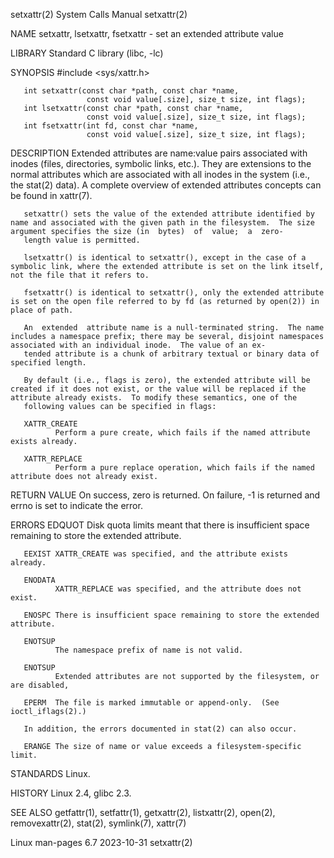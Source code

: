setxattr(2)                                                                                 System Calls Manual                                                                                 setxattr(2)

NAME
       setxattr, lsetxattr, fsetxattr - set an extended attribute value

LIBRARY
       Standard C library (libc, -lc)

SYNOPSIS
       #include <sys/xattr.h>

       int setxattr(const char *path, const char *name,
                     const void value[.size], size_t size, int flags);
       int lsetxattr(const char *path, const char *name,
                     const void value[.size], size_t size, int flags);
       int fsetxattr(int fd, const char *name,
                     const void value[.size], size_t size, int flags);

DESCRIPTION
       Extended  attributes  are  name:value pairs associated with inodes (files, directories, symbolic links, etc.).  They are extensions to the normal attributes which are associated with all inodes in
       the system (i.e., the stat(2) data).  A complete overview of extended attributes concepts can be found in xattr(7).

       setxattr() sets the value of the extended attribute identified by name and associated with the given path in the filesystem.  The size argument specifies the size (in  bytes)  of  value;  a  zero-
       length value is permitted.

       lsetxattr() is identical to setxattr(), except in the case of a symbolic link, where the extended attribute is set on the link itself, not the file that it refers to.

       fsetxattr() is identical to setxattr(), only the extended attribute is set on the open file referred to by fd (as returned by open(2)) in place of path.

       An  extended  attribute name is a null-terminated string.  The name includes a namespace prefix; there may be several, disjoint namespaces associated with an individual inode.  The value of an ex‐
       tended attribute is a chunk of arbitrary textual or binary data of specified length.

       By default (i.e., flags is zero), the extended attribute will be created if it does not exist, or the value will be replaced if the attribute already exists.  To modify these semantics, one of the
       following values can be specified in flags:

       XATTR_CREATE
              Perform a pure create, which fails if the named attribute exists already.

       XATTR_REPLACE
              Perform a pure replace operation, which fails if the named attribute does not already exist.

RETURN VALUE
       On success, zero is returned.  On failure, -1 is returned and errno is set to indicate the error.

ERRORS
       EDQUOT Disk quota limits meant that there is insufficient space remaining to store the extended attribute.

       EEXIST XATTR_CREATE was specified, and the attribute exists already.

       ENODATA
              XATTR_REPLACE was specified, and the attribute does not exist.

       ENOSPC There is insufficient space remaining to store the extended attribute.

       ENOTSUP
              The namespace prefix of name is not valid.

       ENOTSUP
              Extended attributes are not supported by the filesystem, or are disabled,

       EPERM  The file is marked immutable or append-only.  (See ioctl_iflags(2).)

       In addition, the errors documented in stat(2) can also occur.

       ERANGE The size of name or value exceeds a filesystem-specific limit.

STANDARDS
       Linux.

HISTORY
       Linux 2.4, glibc 2.3.

SEE ALSO
       getfattr(1), setfattr(1), getxattr(2), listxattr(2), open(2), removexattr(2), stat(2), symlink(7), xattr(7)

Linux man-pages 6.7                                                                              2023-10-31                                                                                     setxattr(2)
